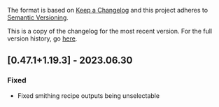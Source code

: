 The format is based on [Keep a Changelog](http://keepachangelog.com/en/1.0.0/) and this project adheres to [Semantic Versioning](http://semver.org/spec/v2.0.0.html).

This is a copy of the changelog for the most recent version. For the full version history, go [here](https://github.com/illusivesoulworks/polymorph/blob/1.19.3/CHANGELOG.md).

## [0.47.1+1.19.3] - 2023.06.30
### Fixed
- Fixed smithing recipe outputs being unselectable 
